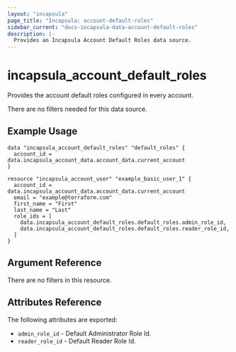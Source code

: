 ```yaml
---
layout: "incapsula"
page_title: "Incapsula: account-default-roles"
sidebar_current: "docs-incapsula-data-account-default-roles"
description: |-
  Provides an Incapsula Account Default Roles data source.
---
```


# incapsula_account_default_roles

Provides the account default roles configured in every account.<p>
There are no filters needed for this data source.

## Example Usage

```hcl
data "incapsula_account_default_roles" "default_roles" {
  account_id = data.incapsula_account_data.account_data.current_account
}

resource "incapsula_account_user" "example_basic_user_1" {
  account_id = data.incapsula_account_data.account_data.current_account
  email = "example@terraform.com"
  first_name = "First"
  last_name = "Last"
  role_ids = [
    data.incapsula_account_default_roles.default_roles.admin_role_id,
    data.incapsula_account_default_roles.default_roles.reader_role_id,
  ]
}

```

## Argument Reference

There are no filters in this resource.

## Attributes Reference

The following attributes are exported:

* `admin_role_id` - Default Administrator Role Id.
* `reader_role_id` - Default Reader Role Id.